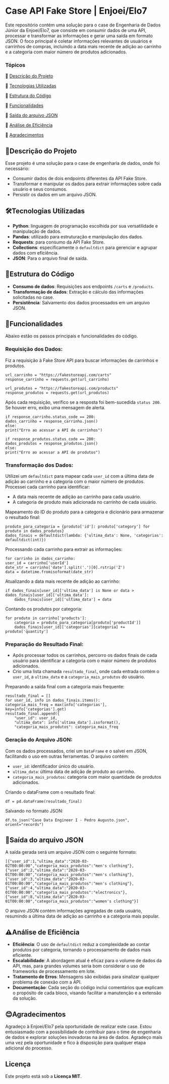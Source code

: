 # Case API Fake Store | Enjoei/Elo7
Este repositório contém uma solução para o case de Engenharia de Dados Júnior da Enjoei/Elo7, que consiste em consumir dados de uma API, processar e transformar as informações e gerar uma saída em formato JSON. O foco principal é coletar informações relevantes de usuários e carrinhos de compras, incluindo a data mais recente de adição ao carrinho e a categoria com maior número de produtos adicionados.

### Tópicos 
:small_blue_diamond: [Descrição do Projeto](#descrição-do-projeto)

:small_blue_diamond: [Tecnologias Utilizadas](#tecnologias-utilizadas)

:small_blue_diamond: [Estrutura do Código](#estrutura-do-código)

:small_blue_diamond: [Funcionalidades](#funcionalidades)

:small_blue_diamond: [Saída do arquivo JSON](#saída-do-arquivo-json)

:small_blue_diamond: [Análise de Eficiência](#análise-de-eficiência)

:small_blue_diamond: [Agradecimentos](#agradecimentos)

## 🎯Descrição do Projeto
Esse projeto é uma solução para o case de engenharia de dados, onde foi necessário:
- Consumir dados de dois endpoints diferentes da API Fake Store.
- Transformar e manipular os dados para extrair informações sobre cada usuário e seus consumos.
- Persistir os dados em um arquivo JSON.

## 🛠Tecnologias Utilizadas
- **Python**: linguagem de programação escolhida por sua versatilidade e manipulação de dados.
- **Pandas**: utilizado para estruturação e manipulação dos dados.
- **Requests**: para consumo da API Fake Store.
- **Collections**: especificamente o `defaultdict` para gerenciar e agrupar dados com eficiência.
- **JSON**: Para o arquivo final de saída.

## 📄Estrutura do Código
- **Consumo de dados**: Requisições aos endpoints `/carts` e `/products`.
- **Transformação de dados**: Extração e cálculo das informações solicitadas no case.
- **Persistência**: Salvamento dos dados processados em um arquivo JSON.

## 🚀Funcionalidades
Abaixo estão os passos principais e funcionalidades do código.

### Requisição dos Dados:
Fiz a requisição à Fake Store API para buscar informações de carrinhos e produtos.

    url_carrinho = "https://fakestoreapi.com/carts"
    response_carrinho = requests.get(url_carrinho)

    url_produtos = "https://fakestoreapi.com/products"
    response_produtos = requests.get(url_produtos)

Após cada requisição, verifico se a resposta foi bem-sucedida `status 200`. Se houver erro, exibo uma mensagem de alerta.

    if response_carrinho.status_code == 200:
    dados_carrinho = response_carrinho.json()
    else:
    print("Erro ao acessar a API de carrinhos")
    
    if response_produtos.status_code == 200:
    dados_produtos = response_produtos.json()
    else:
    print("Erro ao acessar a API de produtos")

### Transformação dos Dados:
Utilizei um `defaultdict` para mapear cada `user_id` com a última data de adição ao carrinho e a categoria com o maior número de produtos.
Processei cada carrinho para identificar:
- A data mais recente de adição ao carrinho para cada usuário.
- A categoria de produto mais adicionada no carrinho de cada usuário.

Mapeamento do ID do produto para a categoria e dicionário para armazenar o resultado final:

    produto_para_categoria = {produto['id']: produto['category'] for produto in dados_produtos}
    dados_finais = defaultdict(lambda: {'ultima_data': None, 'categorias': defaultdict(int)})

Processando cada carrinho para extrair as informações:

    for carrinho in dados_carrinho:
    user_id = carrinho['userId']
    date_str = carrinho['date'].split('.')[0].rstrip('Z')
    data = datetime.fromisoformat(date_str)

Atualizando a data mais recente de adição ao carrinho:
    
    if dados_finais[user_id]['ultima_data'] is None or data > dados_finais[user_id]['ultima_data']:
        dados_finais[user_id]['ultima_data'] = data

Contando os produtos por categoria:
    
    for produto in carrinho['products']:
        categoria = produto_para_categoria[produto['productId']]
        dados_finais[user_id]['categorias'][categoria] += produto['quantity']

### Preparação do Resultado Final:
- Após processar todos os carrinhos, percorro os dados finais de cada usuário para identificar a categoria com o maior número de produtos adicionados.
- Crio uma lista chamada `resultado_final`, onde cada entrada contém o `user_id`, a `ultima_data` e a `categoria_mais_produtos` do usuário.

Preparando a saída final com a categoria mais frequente:

    resultado_final = []
    for user_id, info in dados_finais.items():
    categoria_mais_freq = max(info['categorias'], key=info['categorias'].get)
    resultado_final.append({
        "user_id": user_id,
        "ultima_data": info['ultima_data'].isoformat(),
        "categoria_mais_produtos": categoria_mais_freq

### Geração do Arquivo JSON:
Com os dados processados, criei um `DataFrame` e o salvei em JSON, facilitando o uso em outras ferramentas.
O arquivo contém:
-   `user_id`: identificador único do usuário.
-   `ultima_data`: última data de adição de produto ao carrinho.
-   `categoria_mais_produtos`: categoria com maior quantidade de produtos adicionados.

Criando o dataFrame com o resultado final:
        
    df = pd.dataFrame(resultado_final)

Salvando no formato JSON:

    df.to_json("Case Data Engineer I - Pedro Augusto.json", orient="records")

## 💾Saída do arquivo JSON
A saída gerada será um arquivo JSON com o seguinte formato:

    [{"user_id":1,"ultima_data":"2020-03-02T00:00:00","categoria_mais_produtos":"men's clothing"},{"user_id":2,"ultima_data":"2020-03-01T00:00:00","categoria_mais_produtos":"men's clothing"},{"user_id":3,"ultima_data":"2020-03-01T00:00:00","categoria_mais_produtos":"men's clothing"},{"user_id":4,"ultima_data":"2020-03-01T00:00:00","categoria_mais_produtos":"electronics"},{"user_id":8,"ultima_data":"2020-03-01T00:00:00","categoria_mais_produtos":"women's clothing"}]

O arquivo JSON contém informações agregadas de cada usuário, resumindo a última data de adição ao carrinho e a categoria mais popular.

## ⚠Análise de Eficiência
- **Eficiência**: O uso de `defaultdict` reduz a complexidade ao contar produtos por categoria, tornando o processamento de dados mais eficiente.
- **Escalabilidade**: A abordagem atual é eficaz para o volume de dados da API, mas, para grandes volumes seria bom considerar o uso de frameworks de processamento em lote.
- **Tratamento de Erros**: Mensagens são exibidas para sinalizar qualquer problema de conexão com a API.
- **Documentação**: Cada seção do código inclui comentários que explicam o propósito de cada bloco, visando facilitar a manutenção e a extensão da solução.

## 😊Agradecimentos
Agradeço à Enjoei/Elo7 pela oportunidade de realizar este case. Estou entusiasmado com a possibilidade de contribuir para o time de engenharia de dados e explorar soluções inovadoras na área de dados.
Agradeço mais uma vez pela oportunidade e fico à disposição para qualquer etapa adicional do processo.

## Licença
Este projeto está sob a **Licença MIT**.
